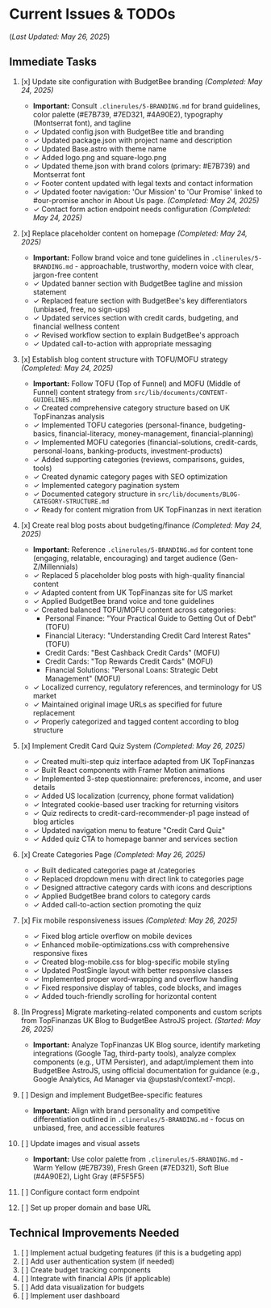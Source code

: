 # Current Issues & TODOs

(_Last Updated: May 26, 2025_)

## Immediate Tasks

1. [x] Update site configuration with BudgetBee branding _(Completed: May 24, 2025)_
   - **Important:** Consult `.clinerules/5-BRANDING.md` for brand guidelines, color palette (#E7B739, #7ED321, #4A90E2), typography (Montserrat font), and tagline
   - ✓ Updated config.json with BudgetBee title and branding
   - ✓ Updated package.json with project name and description
   - ✓ Updated Base.astro with theme name
   - ✓ Added logo.png and square-logo.png
   - ✓ Updated theme.json with brand colors (primary: #E7B739) and Montserrat font
   - ✓ Footer content updated with legal texts and contact information
   - ✓ Updated footer navigation: 'Our Mission' to 'Our Promise' linked to #our-promise anchor in About Us page. _(Completed: May 24, 2025)_
   - ✓ Contact form action endpoint needs configuration _(Completed: May 24, 2025)_
2. [x] Replace placeholder content on homepage _(Completed: May 24, 2025)_
   - **Important:** Follow brand voice and tone guidelines in `.clinerules/5-BRANDING.md` - approachable, trustworthy, modern voice with clear, jargon-free content
   - ✓ Updated banner section with BudgetBee tagline and mission statement
   - ✓ Replaced feature section with BudgetBee's key differentiators (unbiased, free, no sign-ups)
   - ✓ Updated services section with credit cards, budgeting, and financial wellness content
   - ✓ Revised workflow section to explain BudgetBee's approach
   - ✓ Updated call-to-action with appropriate messaging
3. [x] Establish blog content structure with TOFU/MOFU strategy _(Completed: May 24, 2025)_
   - **Important:** Follow TOFU (Top of Funnel) and MOFU (Middle of Funnel) content strategy from `src/lib/documents/CONTENT-GUIDELINES.md`
   - ✓ Created comprehensive category structure based on UK TopFinanzas analysis
   - ✓ Implemented TOFU categories (personal-finance, budgeting-basics, financial-literacy, money-management, financial-planning)
   - ✓ Implemented MOFU categories (financial-solutions, credit-cards, personal-loans, banking-products, investment-products)
   - ✓ Added supporting categories (reviews, comparisons, guides, tools)
   - ✓ Created dynamic category pages with SEO optimization
   - ✓ Implemented category pagination system
   - ✓ Documented category structure in `src/lib/documents/BLOG-CATEGORY-STRUCTURE.md`
   - ✓ Ready for content migration from UK TopFinanzas in next iteration
4. [x] Create real blog posts about budgeting/finance _(Completed: May 24, 2025)_
   - **Important:** Reference `.clinerules/5-BRANDING.md` for content tone (engaging, relatable, encouraging) and target audience (Gen-Z/Millennials)
   - ✓ Replaced 5 placeholder blog posts with high-quality financial content
   - ✓ Adapted content from UK TopFinanzas site for US market
   - ✓ Applied BudgetBee brand voice and tone guidelines
   - ✓ Created balanced TOFU/MOFU content across categories:
     - Personal Finance: "Your Practical Guide to Getting Out of Debt" (TOFU)
     - Financial Literacy: "Understanding Credit Card Interest Rates" (TOFU)
     - Credit Cards: "Best Cashback Credit Cards" (MOFU)
     - Credit Cards: "Top Rewards Credit Cards" (MOFU)
     - Financial Solutions: "Personal Loans: Strategic Debt Management" (MOFU)
   - ✓ Localized currency, regulatory references, and terminology for US market
   - ✓ Maintained original image URLs as specified for future replacement
   - ✓ Properly categorized and tagged content according to blog structure
5. [x] Implement Credit Card Quiz System _(Completed: May 26, 2025)_
   - ✓ Created multi-step quiz interface adapted from UK TopFinanzas
   - ✓ Built React components with Framer Motion animations
   - ✓ Implemented 3-step questionnaire: preferences, income, and user details
   - ✓ Added US localization (currency, phone format validation)
   - ✓ Integrated cookie-based user tracking for returning visitors
   - ✓ Quiz redirects to credit-card-recommender-p1 page instead of blog articles
   - ✓ Updated navigation menu to feature "Credit Card Quiz"
   - ✓ Added quiz CTA to homepage banner and services section
6. [x] Create Categories Page _(Completed: May 26, 2025)_
   - ✓ Built dedicated categories page at /categories
   - ✓ Replaced dropdown menu with direct link to categories page
   - ✓ Designed attractive category cards with icons and descriptions
   - ✓ Applied BudgetBee brand colors to category cards
   - ✓ Added call-to-action section promoting the quiz
7. [x] Fix mobile responsiveness issues _(Completed: May 26, 2025)_
   - ✓ Fixed blog article overflow on mobile devices
   - ✓ Enhanced mobile-optimizations.css with comprehensive responsive fixes
   - ✓ Created blog-mobile.css for blog-specific mobile styling
   - ✓ Updated PostSingle layout with better responsive classes
   - ✓ Implemented proper word-wrapping and overflow handling
   - ✓ Fixed responsive display of tables, code blocks, and images
   - ✓ Added touch-friendly scrolling for horizontal content
8. [In Progress] Migrate marketing-related components and custom scripts from TopFinanzas UK Blog to BudgetBee AstroJS project. _(Started: May 26, 2025)_
   - **Important:** Analyze TopFinanzas UK Blog source, identify marketing integrations (Google Tag, third-party tools), analyze complex components (e.g., UTM Persister), and adapt/implement them into BudgetBee AstroJS, using official documentation for guidance (e.g., Google Analytics, Ad Manager via @upstash/context7-mcp).
9. [ ] Design and implement BudgetBee-specific features
   - **Important:** Align with brand personality and competitive differentiation outlined in `.clinerules/5-BRANDING.md` - focus on unbiased, free, and accessible features
10. [ ] Update images and visual assets
    - **Important:** Use color palette from `.clinerules/5-BRANDING.md` - Warm Yellow (#E7B739), Fresh Green (#7ED321), Soft Blue (#4A90E2), Light Gray (#F5F5F5)

11. [ ] Configure contact form endpoint
12. [ ] Set up proper domain and base URL

## Technical Improvements Needed

1. [ ] Implement actual budgeting features (if this is a budgeting app)
2. [ ] Add user authentication system (if needed)
3. [ ] Create budget tracking components
4. [ ] Integrate with financial APIs (if applicable)
5. [ ] Add data visualization for budgets
6. [ ] Implement user dashboard
